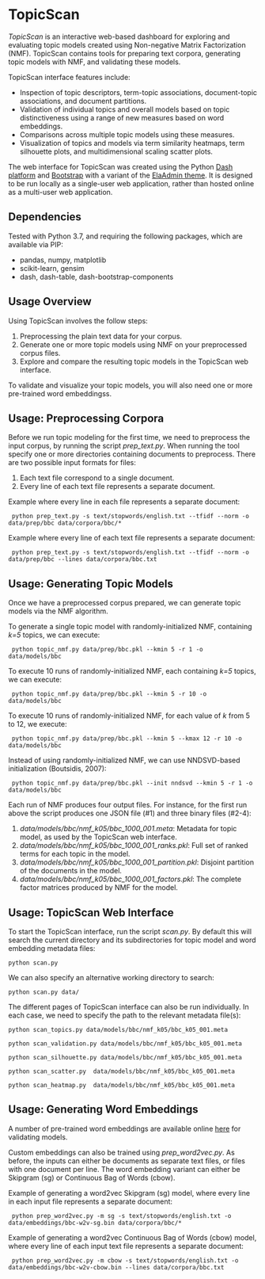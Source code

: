 # TopicScan

*TopicScan* is an interactive web-based dashboard for exploring and evaluating topic models created using Non-negative Matrix Factorization (NMF).
TopicScan contains tools for preparing text corpora, generating topic models with NMF, and validating these models. 

TopicScan interface features include:

- Inspection of topic descriptors, term-topic associations,  document-topic associations, and document partitions.
- Validation of individual topics and overall models based on topic distinctiveness using a range of new measures based on word embeddings.
- Comparisons across multiple topic models using these measures.
- Visualization of topics and models via term similarity heatmaps, term silhouette plots, and multidimensional scaling  scatter plots.

<!---
For more details on TopicScan, see the paper:

	TopicScan: A Visual Validation Tool for NMF Topic Models
	Derek Greene, Mark Belford. Under Review, 2020.
-->
The web interface for TopicScan was created using the Python [Dash platform](https://plotly.com/dash) and [Bootstrap](https://getbootstrap.com) with a variant of the [ElaAdmin theme](https://github.com/puikinsh/ElaAdmin). It is designed to be run locally as a single-user web application, rather than hosted online as a multi-user web application.

## Dependencies

Tested with Python 3.7, and requiring the following packages, which are available via PIP:

- pandas, numpy, matplotlib
- scikit-learn, gensim
- dash, dash-table, dash-bootstrap-components

## Usage Overview

Using TopicScan involves the follow steps:

1. Preprocessing the plain text data for your corpus.
2. Generate one or more topic models using NMF on your preprocessed corpus files.
3. Explore and compare the resulting topic models in the TopicScan web interface.

To validate and visualize your topic models, you will also need one or more pre-trained word embeddingss.

## Usage: Preprocessing Corpora

Before we run topic modeling for the first time, we need to preprocess the input corpus, by running the script *prep_text.py*. When running the tool specify one or more directories containing documents to preprocess. There are 
two possible input formats for files:

1. Each text file correspond to a single document.
2. Every line of each text file represents a separate document. 

Example where every line in each file represents a separate document:

``` python prep_text.py -s text/stopwords/english.txt --tfidf --norm -o data/prep/bbc data/corpora/bbc/*```

Example where every line of each text file represents a separate document:

``` python prep_text.py -s text/stopwords/english.txt --tfidf --norm -o data/prep/bbc --lines data/corpora/bbc.txt```

## Usage: Generating Topic Models

Once we have a preprocessed corpus prepared, we can generate topic models via the NMF algorithm.

To generate a single topic model with randomly-initialized NMF, containing *k=5* topics, we can execute:

``` python topic_nmf.py data/prep/bbc.pkl --kmin 5 -r 1 -o data/models/bbc```

To execute 10 runs of randomly-initialized NMF, each containing *k=5* topics, we can execute:

``` python topic_nmf.py data/prep/bbc.pkl --kmin 5 -r 10 -o data/models/bbc```

To execute 10 runs of randomly-initialized NMF, for each value of *k* from 5 to 12, we execute:

``` python topic_nmf.py data/prep/bbc.pkl --kmin 5 --kmax 12 -r 10 -o data/models/bbc```

Instead of using randomly-initialized NMF, we can use NNDSVD-based initialization (Boutsidis, 2007):

``` python topic_nmf.py data/prep/bbc.pkl --init nndsvd --kmin 5 -r 1 -o data/models/bbc```

Each run of NMF produces four output files. For instance, for the first run above the script produces one JSON file (#1) and three binary files (#2-4):

1. *data/models/bbc/nmf_k05/bbc_1000_001.meta*: Metadata for topic model, as used by the TopicScan web interface.
2. *data/models/bbc/nmf_k05/bbc_1000_001_ranks.pkl*: Full set of ranked terms for each topic in the model.
3. *data/models/bbc/nmf_k05/bbc_1000_001_partition.pkl*: Disjoint partition of the documents in the model.
4. *data/models/bbc/nmf_k05/bbc_1000_001_factors.pkl*: The complete factor matrices produced by NMF for the model.


## Usage: TopicScan Web Interface

To start the TopicScan interface, run the script *scan.py*. By default this will search the current directory and its subdirectories for topic model and word embedding metadata files:

```python scan.py```

We can also specify an alternative working directory to search:

```python scan.py data/```

The different pages of TopicScan interface can also be run individually. In each case, we need to specify the path to the relevant metadata file(s):

```python scan_topics.py data/models/bbc/nmf_k05/bbc_k05_001.meta```

```python scan_validation.py data/models/bbc/nmf_k05/bbc_k05_001.meta```

```python scan_silhouette.py data/models/bbc/nmf_k05/bbc_k05_001.meta```

```python scan_scatter.py  data/models/bbc/nmf_k05/bbc_k05_001.meta```

```python scan_heatmap.py  data/models/bbc/nmf_k05/bbc_k05_001.meta```

## Usage: Generating Word Embeddings

A number of pre-trained word embeddings are available online [here](data/) for validating models. 

Custom embeddings can also be trained using *prep_word2vec.py*. As before, the inputs can either be documents as separate text files, or files with one document per line. The word embedding variant can either be Skipgram (sg) or Continuous Bag of Words (cbow).

Example of generating a word2vec Skipgram (sg) model, where every line in each input file represents a separate document:

``` python prep_word2vec.py -m sg -s text/stopwords/english.txt -o data/embeddings/bbc-w2v-sg.bin data/corpora/bbc/*```

Example of generating a word2vec Continuous Bag of Words (cbow) model, where every line of each input text file represents a separate document:

``` python prep_word2vec.py -m cbow -s text/stopwords/english.txt -o data/embeddings/bbc-w2v-cbow.bin --lines data/corpora/bbc.txt```
